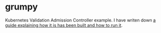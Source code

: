 # grumpy

Kubernetes Validation Admission Controller example. I have writen down [a guide explaining how it is has been built and how to run it](https://docs.giantswarm.io/advanced/custom-admission-controller/).
